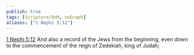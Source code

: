 ```yaml
---
publish: true
tags: [Scripture/BoM, noGraph]
aliases: ["1 Nephi 5:12"]
---
```

[1 Nephi 5:12](https://churchofjesuschrist.org/study/scriptures/bofm/1-ne/5?lang=eng&id=p12#p12) And also a record of the Jews from the beginning, even down to the commencement of the reign of Zedekiah, king of Judah;
